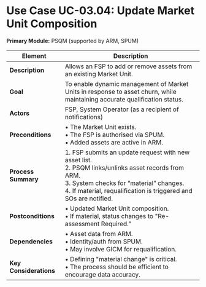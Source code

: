 # Use Case UC-03.04: Update Market Unit Composition
**Primary Module:** PSQM (supported by ARM, SPUM)

| Element                | Description                                                                                                                                                                                                                    |
| ---------------------- | ------------------------------------------------------------------------------------------------------------------------------------------------------------------------------------------------------------------------------ |
| **Description**        | Allows an FSP to add or remove assets from an existing Market Unit.                                                                                                                                                            |
| **Goal**               | To enable dynamic management of Market Units in response to asset churn, while maintaining accurate qualification status.                                                                                                      |
| **Actors**             | FSP, System Operator (as a recipient of notifications)                                                                                                                                                                         |
| **Preconditions**      | • The Market Unit exists. <br> • The FSP is authorised via SPUM. <br> • Added assets are active in ARM.                                                                                                                        |
| **Process Summary**    | 1. FSP submits an update request with new asset list. <br> 2. PSQM links/unlinks asset records from ARM. <br> 3. System checks for “material” changes. <br> 4. If material, requalification is triggered and SOs are notified. |
| **Postconditions**     | • Updated Market Unit composition. <br> • If material, status changes to "Re-assessment Required."                                                                                                                             |
| **Dependencies**       | • Asset data from ARM. <br> • Identity/auth from SPUM. <br> • May involve GICM for requalification.                                                                                                                            |
| **Key Considerations** | • Defining "material change" is critical. <br> • The process should be efficient to encourage data accuracy.                                                                                                                   |
